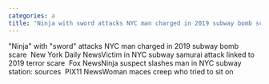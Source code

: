 ```yaml
---
categories: a
title: "Ninja with sword attacks NYC man charged in 2019 subway bomb scare  New York Daily News"
---
```

"Ninja" with "sword" attacks NYC man charged in 2019 subway bomb scare&nbsp;&nbsp;New York Daily NewsVictim in NYC subway samurai attack linked to 2019 terror scare&nbsp;&nbsp;Fox NewsNinja suspect slashes man in NYC subway station: sources&nbsp;&nbsp;PIX11 NewsWoman maces creep who tried to sit on 